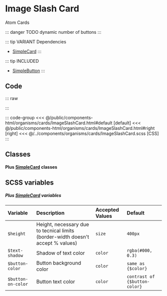 # Image Slash Card
<Badge type="tip">Atom</Badge> <Badge type="info">Cards</Badge>

::: danger TODO
dynamic number of buttons
:::

::: tip VARIANT Dependencies
- [SimpleCard](/molecules/cards/SimpleCard.md)
:::

::: tip INCLUDED
- [SimpleButton](/atoms/buttons/SimpleButton)
:::

## Code

::: raw
<div class="dev-section">
    <!--@include: ../../public/components-html/organisms/cards/ImageSlashCard.html -->
</div>
:::

::: code-group
<<< @/public/components-html/organisms/cards/ImageSlashCard.html#default [default]
<<< @/public/components-html/organisms/cards/ImageSlashCard.html#right [right]
<<< @/../components/organisms/cards/ImageSlashCard.scss [CSS]
:::

## Classes
#### Plus [SimpleCard](/molecules/cards/SimpleCard.md) classes

## SCSS variables
##### Plus [SimpleCard](/molecules/cards/SimpleCard.md) variables

| Variable           | Description                                                                     | Accepted Values | Default                       |
|:-------------------|:--------------------------------------------------------------------------------|:----------------|:------------------------------|
| `$height`          | Height, necessary due to tecnical limits (border-width doesn't accept % values) | `size`          | `400px`                       |
| `$text-shadow`     | Shadow of text color                                                            | `color`         | `rgba(#000, 0.3)`             |
| `$button-color`    | Button background color                                                         | `color`         | `same as {$color}`            |
| `$button-on-color` | Button text color                                                               | `color`         | `contrast of {$button-color}` |

<style lang="scss">
@use "docs/theme.scss" as theme;
@use "components/atoms/buttons/SimpleButton.scss";
@use "components/organisms/cards/ImageSlashCard.scss" as * with (
    $color: theme.$primary-color,
    $on-color: #fff,
    $button-color: theme.$secondary-color,
    $button-on-color: #fff,
);
</style>

